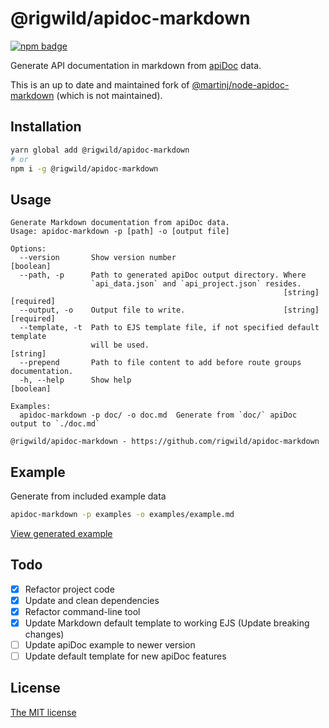 # @rigwild/apidoc-markdown
[![npm badge](https://img.shields.io/npm/v/@rigwild/apidoc-markdown.svg?logo=npm)](https://www.npmjs.com/package/@rigwild/apidoc-markdown)

Generate API documentation in markdown from [apiDoc](https://github.com/apidoc/apidoc) data.

This is an up to date and maintained fork of [@martinj/node-apidoc-markdown](https://github.com/martinj/node-apidoc-markdown) (which is not maintained).

## Installation
```sh
yarn global add @rigwild/apidoc-markdown
# or
npm i -g @rigwild/apidoc-markdown
```

## Usage
```console
Generate Markdown documentation from apiDoc data.
Usage: apidoc-markdown -p [path] -o [output file]

Options:
  --version       Show version number                                  [boolean]
  --path, -p      Path to generated apiDoc output directory. Where
                  `api_data.json` and `api_project.json` resides.
                                                             [string] [required]
  --output, -o    Output file to write.                      [string] [required]
  --template, -t  Path to EJS template file, if not specified default template
                  will be used.                                         [string]
  --prepend       Path to file content to add before route groups documentation.
  -h, --help      Show help                                            [boolean]

Examples:
  apidoc-markdown -p doc/ -o doc.md  Generate from `doc/` apiDoc output to `./doc.md`

@rigwild/apidoc-markdown - https://github.com/rigwild/apidoc-markdown
```

## Example
Generate from included example data
```sh
apidoc-markdown -p examples -o examples/example.md
```

[View generated example](./examples/example.md)

## Todo
 - [x] Refactor project code
 - [x] Update and clean dependencies
 - [x] Refactor command-line tool
 - [x] Update Markdown default template to working EJS (Update breaking changes)
 - [ ] Update apiDoc example to newer version
 - [ ] Update default template for new apiDoc features

## License
[The MIT license](./LICENSE)
